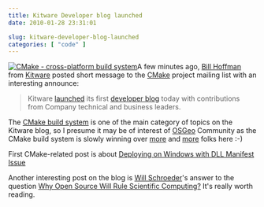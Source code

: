 ```yaml
---
title: Kitware Developer blog launched
date: 2010-01-28 23:31:01

slug: kitware-developer-blog-launched
categories: [ "code" ]
---
```


[![CMake - cross-platform build system](/images/logos/cmake-logo.png)](http://www.cmake.org/)A few minutes ago, [Bill Hoffman](http://mateusz.loskot.net/?p=1660) from [Kitware](http://www.kitware.com/) posted short message to the [CMake](http://www.cmake.org) project mailing list with an interesting announce:


> Kitware [launched](http://www.kitware.com/news/home/browse/267) its first
> [developer blog](http://www.kitware.com/blog/) today with contributions from Company technical and business leaders.


The [CMake build system](http://en.wikipedia.org/wiki/CMake) is one of the main category of topics on the Kitware blog, so I presume it may be of interest of [OSGeo](http://www.osgeo.org) Community as the CMake build system is slowly winning over [more](http://mateusz.loskot.net/category/tools/cmake-tools/) and [more](http://www.qgis.org) folks here :-)


First CMake-related post is about [Deploying on Windows with DLL Manifest Issue](http://www.kitware.com/blog/home/post/4)


Another interesting post on the blog is [Will Schroeder](http://www.kitware.com/company/team/schroeder.html)'s answer to the question [Why Open Source Will Rule Scientific Computing?](http://www.kitware.com/blog/home/post/3) It's really worth reading.
